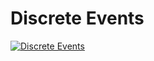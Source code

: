 # Discrete Events

[![Discrete Events](https://github-readme-stats.vercel.app/api/pin/?username=pablinme&repo=sim-discrete-events)](https://github.com/pablinme/sim-discrete-events)

